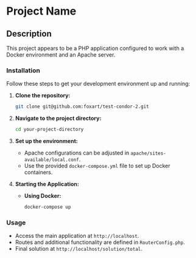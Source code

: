 # Project Name

## Description

This project appears to be a PHP application configured to work with a Docker environment and an Apache server.

### Installation

Follow these steps to get your development environment up and running:

1. **Clone the repository:**
    ```bash
    git clone git@github.com:foxart/test-condor-2.git
    ```

2. **Navigate to the project directory:**
    ```bash
    cd your-project-directory
    ```

3. **Set up the environment:**
    - Apache configurations can be adjusted in `apache/sites-available/local.conf`.
    - Use the provided `docker-compose.yml` file to set up Docker containers.

4. **Starting the Application:**
    - **Using Docker:**
      ```bash
      docker-compose up
      ```

### Usage

- Access the main application at `http://localhost`.
- Routes and additional functionality are defined in `RouterConfig.php`.
- Final solution at `http://localhost/solution/total`.

